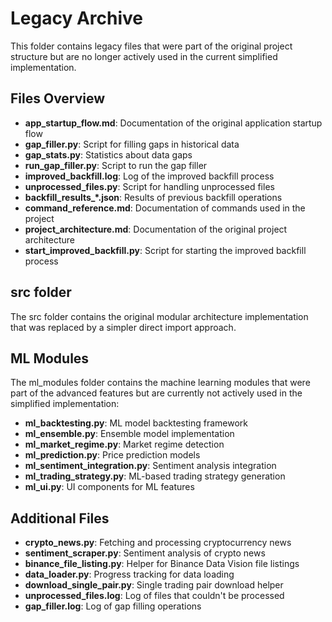 # Legacy Archive

This folder contains legacy files that were part of the original project structure but are no longer actively used in the current simplified implementation.

## Files Overview

- **app_startup_flow.md**: Documentation of the original application startup flow
- **gap_filler.py**: Script for filling gaps in historical data
- **gap_stats.py**: Statistics about data gaps
- **run_gap_filler.py**: Script to run the gap filler
- **improved_backfill.log**: Log of the improved backfill process
- **unprocessed_files.py**: Script for handling unprocessed files
- **backfill_results_*.json**: Results of previous backfill operations
- **command_reference.md**: Documentation of commands used in the project
- **project_architecture.md**: Documentation of the original project architecture
- **start_improved_backfill.py**: Script for starting the improved backfill process

## src folder

The src folder contains the original modular architecture implementation that was replaced by a simpler direct import approach.

## ML Modules

The ml_modules folder contains the machine learning modules that were part of the advanced features but are currently not actively used in the simplified implementation:

- **ml_backtesting.py**: ML model backtesting framework
- **ml_ensemble.py**: Ensemble model implementation 
- **ml_market_regime.py**: Market regime detection
- **ml_prediction.py**: Price prediction models
- **ml_sentiment_integration.py**: Sentiment analysis integration
- **ml_trading_strategy.py**: ML-based trading strategy generation
- **ml_ui.py**: UI components for ML features

## Additional Files

- **crypto_news.py**: Fetching and processing cryptocurrency news
- **sentiment_scraper.py**: Sentiment analysis of crypto news
- **binance_file_listing.py**: Helper for Binance Data Vision file listings
- **data_loader.py**: Progress tracking for data loading
- **download_single_pair.py**: Single trading pair download helper
- **unprocessed_files.log**: Log of files that couldn't be processed
- **gap_filler.log**: Log of gap filling operations
